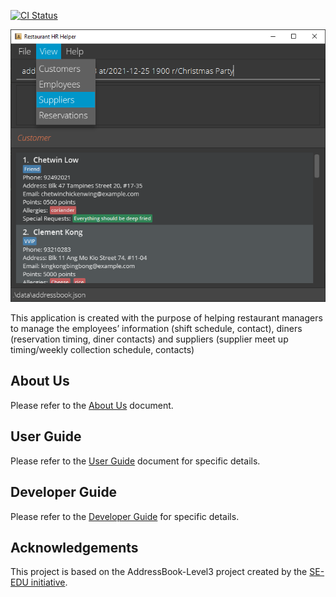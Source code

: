 [![CI Status](https://github.com/AY2122S1-CS2103T-T17-1/tp/actions/workflows/gradle.yml/badge.svg)](https://github.com/AY2122S1-CS2103T-T17-1/tp/actions/workflows/gradle.yml)

![Ui](docs/images/Ui.png)

This application is created with the purpose of helping restaurant managers to manage the employees’ information (shift schedule, contact), diners (reservation timing, diner contacts) and suppliers (supplier meet up timing/weekly collection schedule, contacts)

## About Us

Please refer to the [About Us](https://github.com/AY2122S1-CS2103T-T17-1/tp/blob/master/docs/AboutUs.md) document.  

## User Guide

Please refer to the [User Guide](https://ay2122s1-cs2103t-t17-1.github.io/tp/UserGuide.html) document for specific details.

## Developer Guide

Please refer to the [Developer Guide](https://ay2122s1-cs2103t-t17-1.github.io/tp/DeveloperGuide.html) for specific details.

## Acknowledgements

This project is based on the AddressBook-Level3 project created by the [SE-EDU initiative](https://se-education.org).
